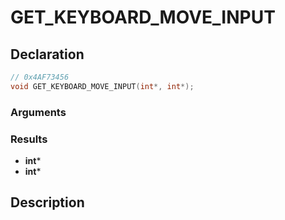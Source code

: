# GET_KEYBOARD_MOVE_INPUT

## Declaration
```cpp
// 0x4AF73456
void GET_KEYBOARD_MOVE_INPUT(int*, int*);
```

### Arguments

### Results
- **int***
- **int***

## Description
